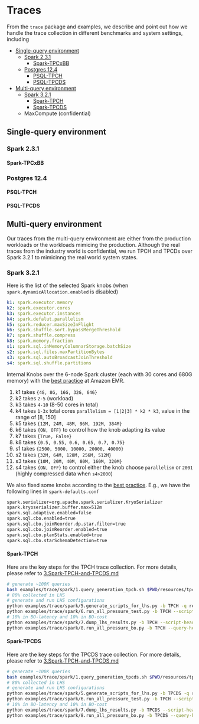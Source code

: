 Traces
======

From the `trace` package and examples, we describe and point out how we handle the trace collection in different benchmarks and system settings, including

<!--ts-->
* [Single-query environment](#single-query-environment)
  - [Spark 2.3.1](#spark-231)
    - [Spark-TPCxBB](#spark-tpcxbb)
  - [Postgres 12.4](#postgres-124)
    - [PSQL-TPCH](#psql-tpch)
    - [PSQL-TPCDS](#psql-tpcds)
* [Multi-query environment](#multi-query-environment)
  - [Spark 3.2.1](#spark-321)
    - [Spark-TPCH](#spark-tpch)
    - [Spark-TPCDS](#spark-tpcds)
  - MaxCompute (confidential)
<!--te-->


## Single-query environment

### Spark 2.3.1

#### Spark-TPCxBB

### Postgres 12.4

#### PSQL-TPCH

#### PSQL-TPCDS

## Multi-query environment

Our traces from the multi-query environment are either from the production workloads or the workloads mimicing the production.
Although the real traces from the industry world is confidential, we run TPCH and TPCDs over Spark 3.2.1 to mimicinng the real world system states.

### Spark 3.2.1

Here is the list of the selected Spark knobs (when `spark.dynamicAllocation.enabled` is disabled)

```yaml
k1: spark.executor.memory
k2: spark.executor.cores
k3: spark.executor.instances
k4: spark.defalut.parallelism
k5: spark.reducer.maxSizeInFlight
k6: spark.shuffle.sort.bypassMergeThreshold
k7: spark.shuffle.compress
k8: spark.memory.fraction
s1: spark.sql.inMemoryColumnarStorage.batchSize
s2: spark.sql.files.maxPartitionBytes
s3: spark.sql.autoBroadcastJoinThreshold
s4: spark.sql.shuffle.partitions
```

Internal Knobs over the 6-node Spark cluster (each with 30 cores and 680G memory) with the [best practice][1] at Amazon
EMR.

1. k1 takes `{4G, 8G, 16G, 32G, 64G}`
2. k2 takes `2-5` (workload)
3. k3 takes `4-10` (8-50 cores in total)
4. k4 takes `1-3x` total cores `parallelism = [1|2|3] * k2 * k3`, value in the range of [8, 150]
5. k5 takes `{12M, 24M, 48M, 96M, 192M, 384M}`
6. k6 takes `{ON, OFF}` to control how the knob adapting its value
7. k7 takes `{True, False}`
8. k8 takes `{0.5, 0.55, 0.6, 0.65, 0.7, 0.75}`
9. s1 takes `{2500, 5000, 10000, 20000, 40000}`
10. s2 takes `{32M, 64M, 128M, 256M, 512M}`
11. s3 takes `{10M, 20M, 40M, 80M, 160M, 320M}`
12. s4 takes `{ON, OFF}` to control either the knob choose `parallelism` or `2001` (highly compressed data
    when `s4>2000`)

We also fixed some knobs according to the [best practice][1]. E.g., we have the following lines in `spark-defaults.conf` 
```bash
spark.serializer=org.apache.spark.serializer.KryoSerializer
spark.kryoserializer.buffer.max=512m
spark.sql.adaptive.enabled=false
spark.sql.cbo.enabled=true
spark.sql.cbo.joinReorder.dp.star.filter=true
spark.sql.cbo.joinReorder.enabled=true
spark.sql.cbo.planStats.enabled=true
spark.sql.cbo.starSchemaDetection=true
```

[1]: https://aws.amazon.com/blogs/big-data/best-practices-for-successfully-managing-memory-for-apache-spark-applications-on-amazon-emr/

[2]: https://spoddutur.github.io/spark-notes/distribution_of_executors_cores_and_memory_for_spark_application.html

#### Spark-TPCH

Here are the key steps for the TPCH trace collection. For more details, please refer to [3.Spark-TPCH-and-TPCDS.md](./3.Spark-TPCH-and-TPCDS.md)

```bash
# generate ~100K queries
bash examples/trace/spark/1.query_generation_tpch.sh $PWD/resources/tpch-kit $PWD/resources/tpch-kit/spark-sqls 4545
# 80% collected in LHS
# generate and run LHS configurations
python examples/trace/spark/5.generate_scripts_for_lhs.py -b TPCH -q resources/tpch-kit/spark-sqls --script-header resources/scripts/tpch-lhs --num-processes 30 --num-templates 22 --num-queries-per-template 3637
python examples/trace/spark/6.run_all_pressure_test.py -b TPCH --script-header resources/scripts/tpch-lhs --num-processes 22 --num-templates 22 --num-queries-per-template-to-run 3637 
# 10% in BO-latency and 10% in BO-cost
python examples/trace/spark/7.dump_lhs_results.py -b TPCH --script-header resources/scripts/tpch-lhs --num-templates 22 --num-queries-per-template-to-run 3637 --url-header http://10.0.0.1:18088/api/v1/applications/application_1663600377480 --url-suffix-start 3827 --url-suffix-end 83840
python examples/trace/spark/8.run_all_pressure_bo.py -b TPCH --query-header "resources/tpch-kit/spark-sqls" --num-templates 22 --num-queries-per-template-to-run-lhs 3637 --num-queries-per-template-to-run-bo 454 --num-processes 22 
```

#### Spark-TPCDS

Here are the key steps for the TPCDS trace collection. For more details, please refer to [3.Spark-TPCH-and-TPCDS.md](./3.Spark-TPCH-and-TPCDS.md)

```bash
# generate ~100K queries
bash examples/trace/spark/1.query_generation_tpcds.sh $PWD/resources/tpcds-kit $PWD/resources/tpcds-kit/spark-sqls 971
# 80% collected in LHS
# generate and run LHS configurations
python examples/trace/spark/5.generate_scripts_for_lhs.py -b TPCDS -q resources/tpcds-kit/spark-sqls --script-header resources/scripts/tpcds-lhs --num-processes 30 --num-templates 22 --num-queries-per-template 777
python examples/trace/spark/6.run_all_pressure_test.py -b TPCH --script-header resources/scripts/tpcds-lhs --num-processes 22 --num-templates 22 --num-queries-per-template-to-run 777 
# 10% in BO-latency and 10% in BO-cost
python examples/trace/spark/7.dump_lhs_results.py -b TPCDS --script-header resources/scripts/tpcds-lhs --num-templates 103 --num-queries-per-template-to-run 777 --url-header http://10.0.0.7:18088/api/v1/applications/application_1663600383047 --url-suffix-start 73995 --url-suffix-end 154025
python examples/trace/spark/8.run_all_pressure_bo.py -b TPCDS --query-header "resources/tpcds-kit/spark-sqls" --num-templates 103 --num-queries-per-template-to-run-lhs 777 --num-queries-per-template-to-run-bo 94 --num-processes 22 
```
